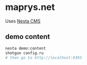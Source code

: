 # maprys.net

Uses [Nesta CMS](http://nestacms.com)

## demo content

```bash
nesta demo:content
shotgun config.ru
# then go to http://localhost:9393
```
